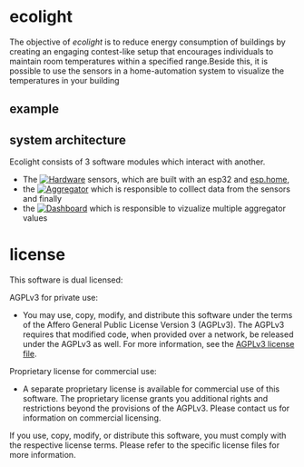# ecolight

The objective of _ecolight_ is to reduce energy consumption of buildings by creating an engaging contest-like setup that encourages individuals to maintain room temperatures within a specified range.Beside this, it is possible to use the sensors in a home-automation system to visualize the temperatures in your building 

## example

## system architecture
Ecolight consists of 3 software modules which interact with another.

* The [![Hardware](https://img.shields.io/badge/Hardware-esphome-blue)](./hardware) sensors, which are built with an esp32 and [esp.home](https://esphome.io/index.html), 
* the [![Aggregator](https://github.com/bytebang/ecolight/actions/workflows/aggregator.yml/badge.svg)](./aggregator) which is responsible to colllect data from the sensors and finally
* the [![Dashboard](https://github.com/bytebang/ecolight/actions/workflows/dashboard.yml/badge.svg)](./dashboard) which is responsible to vizualize multiple aggregator values


# license 

This software is dual licensed:

AGPLv3 for private use:
- You may use, copy, modify, and distribute this software under the terms of the Affero General Public License Version 3 (AGPLv3). The AGPLv3 requires that modified code, when provided over a network, be released under the AGPLv3 as well. For more information, see the [AGPLv3 license file](./LICENSE-AGPLv3.txt).

Proprietary license for commercial use:
- A separate proprietary license is available for commercial use of this software. The proprietary license grants you additional rights and restrictions beyond the provisions of the AGPLv3. Please contact us for information on commercial licensing.

If you use, copy, modify, or distribute this software, you must comply with the respective license terms. Please refer to the specific license files for more information.

